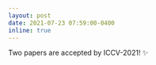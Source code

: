 ```yaml
---
layout: post
date: 2021-07-23 07:59:00-0400
inline: true
---
```


Two papers are accepted by ICCV-2021! :sparkles:
